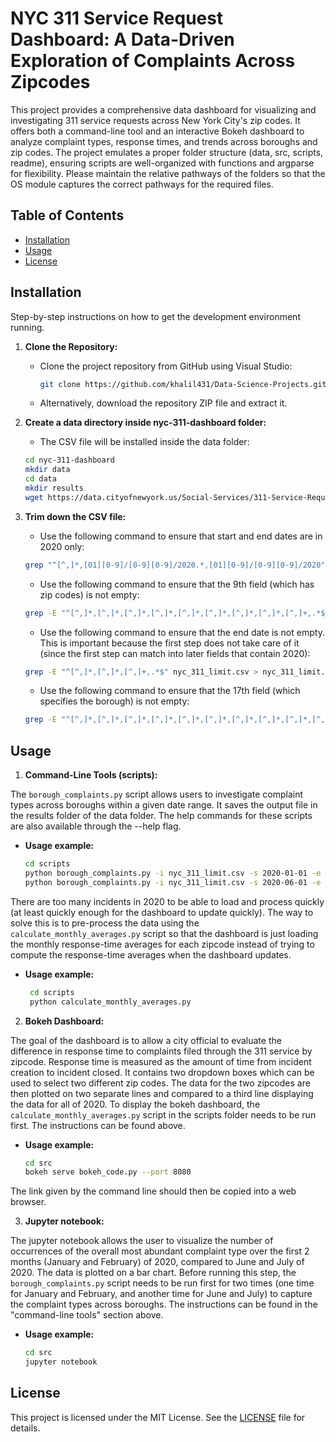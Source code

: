 # NYC 311 Service Request Dashboard: A Data-Driven Exploration of Complaints Across Zipcodes
This project provides a comprehensive data dashboard for visualizing and investigating 311 service requests across New York City's zip codes. It offers both a command-line tool and an interactive Bokeh dashboard to analyze complaint types, response times, and trends across boroughs and zip codes. The project emulates a proper folder structure (data, src, scripts, readme), ensuring scripts are well-organized with functions and argparse for flexibility. Please maintain the relative pathways of the folders so that the OS module captures the correct pathways for the required files.

## Table of Contents

- [Installation](#installation)
- [Usage](#usage)
- [License](#license)

## Installation
Step-by-step instructions on how to get the development environment running.

1. **Clone the Repository:**
   - Clone the project repository from GitHub using Visual Studio:
     ```bash
     git clone https://github.com/khalil431/Data-Science-Projects.git
     ```
   - Alternatively, download the repository ZIP file and extract it.

2. **Create a data directory inside nyc-311-dashboard folder:**
   - The CSV file will be installed inside the data folder:
   ```bash
   cd nyc-311-dashboard
   mkdir data
   cd data
   mkdir results
   wget https://data.cityofnewyork.us/Social-Services/311-Service-Requests-from-2010-to-Present/erm2-nwe9
   ```
3. **Trim down the CSV file:**
   - Use the following command to ensure that start and end dates are in 2020 only:
   ```bash
   grep "^[^,]*,[01][0-9]/[0-9][0-9]/2020.*,[01][0-9]/[0-9][0-9]/2020" nyc_311_limit.csv  > nyc_311_limit.csv
   ```
   - Use the following command to ensure that the 9th field (which has zip codes) is not empty:
   ```bash
   grep -E "^[^,]*,[^,]*,[^,]*,[^,]*,[^,]*,[^,]*,[^,]*,[^,]*,[^,]+,.*$" nyc_311_limit.csv > nyc_311_limit.csv
   ```
   - Use the following command to ensure that the end date is not empty. This is important because the first step does not take care of it (since the first step can match into later fields that contain 2020):
   ```bash
   grep -E "^[^,]*,[^,]*,[^,]+,.*$" nyc_311_limit.csv > nyc_311_limit.csv
   ```
   - Use the following command to ensure that the 17th field (which specifies the borough) is not empty:
   ```bash
   grep -E "^[^,]*,[^,]*,[^,]*,[^,]*,[^,]*,[^,]*,[^,]*,[^,]*,[^,]*,[^,]*,[^,]*,[^,]*,[^,]*,[^,]*,[^,]*,[^,]*,[^,]+,.*$" nyc_311_limit.csv > nyc_311_limit.csv
   ```
   
## Usage

1. **Command-Line Tools (scripts):**

The `borough_complaints.py` script allows users to investigate complaint types across boroughs within a given date range. It saves the output file in the results folder of the data folder. The help commands for these scripts are also available through the --help flag.

- **Usage example:**
   ```bash
   cd scripts
   python borough_complaints.py -i nyc_311_limit.csv -s 2020-01-01 -e 2020-02-28 -o results-jan-feb.csv
   python borough_complaints.py -i nyc_311_limit.csv -s 2020-06-01 -e 2020-07-31 -o results-june-july.csv
   ```
There are too many incidents in 2020 to be able to load and process quickly (at least quickly enough for the dashboard to update quickly). The way to solve this is to pre-process the data using the `calculate_monthly_averages.py` script so that the dashboard is just loading the monthly response-time averages for each zipcode instead of trying to compute the response-time averages when the dashboard updates.

- **Usage example:**
  ```bash
   cd scripts
   python calculate_monthly_averages.py
   ```

2. **Bokeh Dashboard:**
   
The goal of the dashboard is to allow a city official to evaluate the difference in response time to complaints filed through the 311 service by zipcode. Response time is measured as the amount of time from incident creation to incident closed. It contains two dropdown boxes which can be used to select two different zip codes. The data for the two zipcodes are then plotted on two separate lines and compared to a third line displaying the data for all of 2020. To display the bokeh dashboard, the `calculate_monthly_averages.py` script in the scripts folder needs to be run first. The instructions can be found above.

- **Usage example:**
  ```bash
  cd src
  bokeh serve bokeh_code.py --port 8080
  ```
The link given by the command line should then be copied into a web browser.

3. **Jupyter notebook:**

The jupyter notebook allows the user to visualize the number of occurrences of the overall most abundant complaint type over the first 2 months (January and February) of 2020, compared to June and July of 2020. The data is plotted on a bar chart. Before running this step, the `borough_complaints.py` script needs to be run first for two times (one time for January and February, and another time for June and July) to capture the complaint types across boroughs. The instructions can be found in the "command-line tools" section above.

- **Usage example:**
  ```bash
  cd src
  jupyter notebook
  ```

## License

This project is licensed under the MIT License. See the [LICENSE](LICENSE) file for details.

